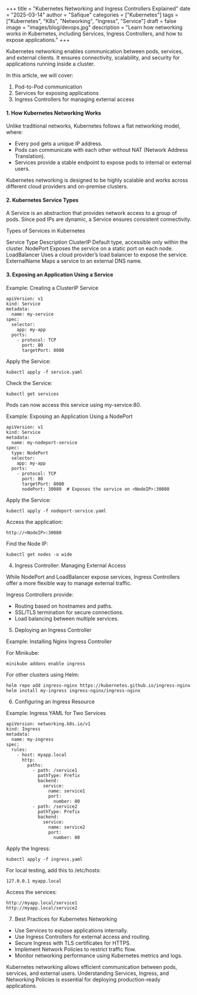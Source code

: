 +++
title = "Kubernetes Networking and Ingress Controllers Explained"
date = "2025-03-14"
author = "Safique"
categories = ["Kubernetes"]
tags = ["Kubernetes", "K8s", "Networking", "Ingress", "Service"]
draft = false
image = "images/blog/devops.jpg"
description = "Learn how networking works in Kubernetes, including Services, Ingress Controllers, and how to expose applications."
+++

Kubernetes networking enables communication between pods, services, and external clients. It ensures connectivity, scalability, and security for applications running inside a cluster.

In this article, we will cover:
1. Pod-to-Pod communication
2. Services for exposing applications
3. Ingress Controllers for managing external access
<!--more-->

#### 1. How Kubernetes Networking Works

Unlike traditional networks, Kubernetes follows a flat networking model, where:
* Every pod gets a unique IP address.
* Pods can communicate with each other without NAT (Network Address Translation).
* Services provide a stable endpoint to expose pods to internal or external users.

Kubernetes networking is designed to be highly scalable and works across different cloud providers and on-premise clusters.

#### 2. Kubernetes Service Types

A Service is an abstraction that provides network access to a group of pods. Since pod IPs are dynamic, a Service ensures consistent connectivity.

Types of Services in Kubernetes

Service Type	Description
ClusterIP	Default type, accessible only within the cluster.
NodePort	Exposes the service on a static port on each node.
LoadBalancer	Uses a cloud provider’s load balancer to expose the service.
ExternalName	Maps a service to an external DNS name.

#### 3. Exposing an Application Using a Service

Example: Creating a ClusterIP Service
```
apiVersion: v1
kind: Service
metadata:
  name: my-service
spec:
  selector:
    app: my-app
  ports:
    - protocol: TCP
      port: 80
      targetPort: 8080
```
Apply the Service:
```
kubectl apply -f service.yaml
```
Check the Service:
```
kubectl get services
```
Pods can now access this service using my-service:80.

Example: Exposing an Application Using a NodePort
```
apiVersion: v1
kind: Service
metadata:
  name: my-nodeport-service
spec:
  type: NodePort
  selector:
    app: my-app
  ports:
    - protocol: TCP
      port: 80
      targetPort: 8080
      nodePort: 30080  # Exposes the service on <NodeIP>:30080
```
Apply the Service:
```
kubectl apply -f nodeport-service.yaml
```
Access the application:
```
http://<NodeIP>:30080
```
Find the Node IP:
```
kubectl get nodes -o wide
```
4. Ingress Controller: Managing External Access

While NodePort and LoadBalancer expose services, Ingress Controllers offer a more flexible way to manage external traffic.

Ingress Controllers provide:
* Routing based on hostnames and paths.
* SSL/TLS termination for secure connections.
* Load balancing between multiple services.

5. Deploying an Ingress Controller

Example: Installing Nginx Ingress Controller

For Minikube:
```
minikube addons enable ingress
```
For other clusters using Helm:
```
helm repo add ingress-nginx https://kubernetes.github.io/ingress-nginx
helm install my-ingress ingress-nginx/ingress-nginx
```
6. Configuring an Ingress Resource

Example: Ingress YAML for Two Services
```
apiVersion: networking.k8s.io/v1
kind: Ingress
metadata:
  name: my-ingress
spec:
  rules:
    - host: myapp.local
      http:
        paths:
          - path: /service1
            pathType: Prefix
            backend:
              service:
                name: service1
                port:
                  number: 80
          - path: /service2
            pathType: Prefix
            backend:
              service:
                name: service2
                port:
                  number: 80
```
Apply the Ingress:
```
kubectl apply -f ingress.yaml
```
For local testing, add this to /etc/hosts:
```
127.0.0.1 myapp.local
```
Access the services:
```
http://myapp.local/service1
http://myapp.local/service2
```
7. Best Practices for Kubernetes Networking

* Use Services to expose applications internally.
* Use Ingress Controllers for external access and routing.
* Secure Ingress with TLS certificates for HTTPS.
* Implement Network Policies to restrict traffic flow.
* Monitor networking performance using Kubernetes metrics and logs.



Kubernetes networking allows efficient communication between pods, services, and external users. Understanding Services, Ingress, and Networking Policies is essential for deploying production-ready applications.

